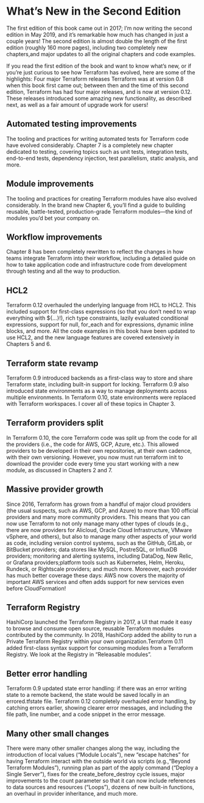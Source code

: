 # What’s New in the Second Edition
The first edition of this book came out in 2017; I’m now writing the second edition in May 2019, and it’s remarkable how much has changed in just a couple years! The second edition is almost double the length of the first edition (roughly 160 more pages), including two completely new chapters,and major updates to all the original chapters and code examples.

If you read the first edition of the book and want to know what’s new, or if you’re just curious to see how Terraform has evolved, here are some of the highlights:
Four major Terraform releases Terraform was at version 0.8 when this book first came out; between then and the time of this second edition, Terraform has had four major releases, and is now at version 0.12. These releases introduced some amazing new functionality, as described next, as well as a fair amount of upgrade work for users!

## Automated testing improvements
The tooling and practices for writing automated tests for Terraform code have evolved considerably. Chapter 7 is a completely new chapter dedicated to testing, covering topics such as unit tests, integration tests, end-to-end tests, dependency injection, test parallelism, static analysis, and more.

## Module improvements
The tooling and practices for creating Terraform modules have also evolved considerably. In the brand new Chapter 6, you’ll find a guide to building reusable, battle-tested, production-grade Terraform modules—the kind of modules you’d bet your company on.

## Workflow improvements
Chapter 8 has been completely rewritten to reflect the changes in how teams integrate Terraform into their workflow, including a detailed guide on how to take application code and infrastructure code from development through testing and all the way to production.

## HCL2
Terraform 0.12 overhauled the underlying language from HCL to HCL2. This included support for first-class expressions (so that you don’t need to wrap everything with ${…}!), rich type constraints, lazily evaluated conditional expressions, support for null, for_each and for expressions, dynamic inline blocks, and more. All the code examples in this book have been updated to use HCL2, and the new language features are covered extensively in Chapters 5 and 6.

## Terraform state revamp
Terraform 0.9 introduced backends as a first-class way to store and share Terraform state, including built-in support for locking. Terraform 0.9 also introduced state environments as a way to manage deployments across multiple environments. In Terraform 0.10, state environments were replaced with Terraform workspaces. I cover all of these topics in Chapter 3.
## Terraform providers split
In Terraform 0.10, the core Terraform code was split up from the code for all the providers (i.e., the code for AWS, GCP, Azure, etc.). This allowed providers to be developed in their own repositories, at their own cadence, with their own versioning. However, you now must run terraform init to download the provider code every time you start working with a new module, as discussed in Chapters 2 and 7.
## Massive provider growth
Since 2016, Terraform has grown from a handful of major cloud providers (the usual suspects, such as AWS, GCP, and Azure) to more than 100 official providers and many more community providers. This means that you can now use Terraform to not only manage many other types of clouds (e.g., there are now providers for Alicloud, Oracle Cloud Infrastructure, VMware vSphere, and others), but also to manage many other aspects of your world as code, including version control systems, such as the GitHub, GitLab, or BitBucket providers; data stores like MySQL, PostreSQL, or InfluxDB providers; monitoring and alerting systems, including DataDog, New Relic, or Grafana providers;platform tools such as Kubernetes, Helm, Heroku, Rundeck, or Rightscale providers; and much more. Moreover, each provider has much better coverage these days: AWS now covers the majority of important AWS services and often adds support for new services even before CloudFormation!
## Terraform Registry
HashiCorp launched the Terraform Registry in 2017, a UI that made it easy to browse and consume open source, reusable Terraform modules contributed by the community. In 2018, HashiCorp added the ability to run a Private Terraform Registry within your own organization.Terraform 0.11 added first-class syntax support for consuming modules from a Terraform Registry. We look at the Registry in “Releasable modules”.
## Better error handling
Terraform 0.9 updated state error handling: if there was an error writing state to a remote backend, the state would be saved locally in an errored.tfstate file. Terraform 0.12 completely overhauled error handling, by catching errors earlier, showing clearer error messages, and including the file path, line number, and a code snippet in the error
message.
## Many other small changes
There were many other smaller changes along the way, including the introduction of local values (“Module Locals”), new “escape hatches” for having Terraform interact with the outside world via scripts (e.g.,“Beyond Terraform Modules”), running plan as part of the apply command (“Deploy a Single Server”), fixes for the create_before_destroy cycle issues, major improvements to the count parameter so that it can now include references to data sources and resources (“Loops”), dozens of new built-in functions, an overhaul in provider inheritance, and much more.

